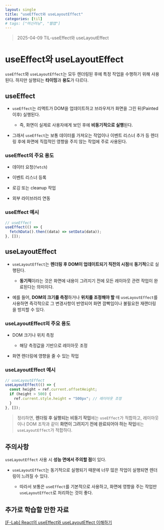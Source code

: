 ```yaml
---
layout: single
title: "useEffect와 useLayoutEffect"
categories: [til]
# tags: ["머신러닝", "웹앱"]
---
```


> 2025-04-09 TIL-useEffect와 useLayoutEffect

# useEffect와 useLayoutEffect

`useEffect`와 `useLayoutEffect`는 모두 렌더링된 후에 특정 작업을 수행하기 위해 사용된다. 하지만 실행되는 **타이밍**과 **용도**가 다르다.

## useEffect

- `useEffect`는 리액트가 DOM을 업데이트하고 브라우저가 화면을 그린 뒤(Painted 이후) 실행된다.

  - 즉, 화면이 실제로 사용자에게 보인 후에 **비동기적으로 실행**된다.

- 그래서 `useEffect`는 보통 데이터를 가져오는 작업이나 이벤트 리스너 추가 등 렌더링 후에 화면에 직접적인 영향을 주지 않는 작업에 주로 사용된다.

### useEffect의 주요 용도

- 데이터 요청(`fetch`)

- 이벤트 리스너 등록

- 로깅 또는 cleanup 작업

- 외부 라이브러리 연동

### useEffect 예시

```jsx
// useEffect
useEffect(() => {
  fetchData().then((data) => setData(data));
}, []);
```

## useLayoutEffect

- `useLayoutEffect`는 **렌더링 후 DOM이 업데이트되기 직전의 시점**에 **동기적**으로 실행된다.

  - **동기적**이라는 것은 화면에 내용이 그려지기 전에 모든 레이아웃 관련 작업이 완료된다는 의미이다.

- 예를 들어, **DOM의 크기를 측정**하거나 **위치를 조정해야 할** 때 `useLayoutEffect`를 사용하면 즉각적으로 그 변경사항이 반영되어 화면 깜빡임이나 불필요한 재랜더링을 방지할 수 있다.

### useLayoutEffect의 주요 용도

- DOM 크기나 위치 측정

  - 해당 측정값을 기반으로 레이아웃 조정

- 화면 렌더링에 영향을 줄 수 있는 작업

### useLayoutEffect 예시

```jsx
// useLayoutEffect
useLayoutEffect(() => {
  const height = ref.current.offsetHeight;
  if (height > 500) {
    ref.current.style.height = "500px"; // 레이아웃 조정
  }
}, []);
```

> 정리하면, **렌더링 후 실행되는 비동기 작업**에는 `useEffect`가 적합하고, 레이아웃이나 DOM 조작과 같이 **화면이 그려지기 전에 완료되어야 하는 작업**에는 `useLayoutEffect`가 적합하다.

## 주의사항

`useLayoutEffect` 사용 시 **성능 면에서 주의할 점**이 있다.

- `useLayoutEffect`는 동기적으로 실행되기 때문에 너무 많은 작업이 실행되면 렌더링이 느려질 수 있다.

  - 따라서 보통은 `useEffect`를 기본적으로 사용하고, 화면에 영향을 주는 작업만 `useLayoutEffect`로 처리하는 것이 좋다.

## 추가로 학습할 만한 자료

[[F-Lab] React의 useEffect와 useLayoutEffect 이해하기](https://f-lab.kr/insight/understanding-useeffect-and-uselayouteffect-in-react-20240618?gad_source=1&gclid=Cj0KCQiAs5i8BhDmARIsAGE4xHxS3kYk36u3puO4sBg1VUM0jPwZPrMBYk7CUGUq3wzBdt6Md0nOxRcaAgVjEALw_wcB)
